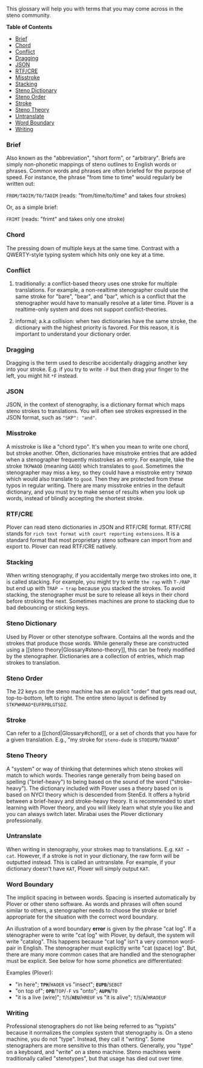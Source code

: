 This glossary will help you with terms that you may come across in the steno community.

**Table of Contents**

- [Brief](#brief)
- [Chord](#chord)
- [Conflict](#conflict)
- [Dragging](#dragging)
- [JSON](#json)
- [RTF/CRE](#rtfcre)
- [Misstroke](#misstroke)
- [Stacking](#stacking)
- [Steno Dictionary](#steno-dictionary)
- [Steno Order](#steno-order)
- [Stroke](#stroke)
- [Steno Theory](#steno-theory)
- [Untranslate](#untranslate)
- [Word Boundary](#word-boundary)
- [Writing](#writing)

### Brief
    
Also known as the "abbreviation", "short form", or "arbitrary".  Briefs
are simply non-phonetic mappings of steno outlines to English words or
phrases. Common words and phrases are often briefed for the purpose of speed.
For instance, the phrase "from time to time" would regularly be written
out:

`FROM/TAOIM/TO/TAOIM` (reads: "from/time/to/time" and takes four strokes)

Or, as a simple brief:

`FRIMT` (reads: "frimt" and takes only one stroke)

### Chord

The pressing down of multiple keys at the same time. Contrast with a QWERTY-style typing system which hits only one key at a time.

### Conflict

1. traditionally: a conflict-based theory uses one stroke for multiple translations. For example, a non-realtime stenographer could use the same stroke for "bare", "bear", and "bar", which is a conflict that the stenographer would have to manually resolve at a later time. Plover is a realtime-only system and does not support conflict-theories.

2. informal; a.k.a collision: when two dictionaries have the same stroke, the dictionary with the highest priority is favored. For this reason, it is important to understand your dictionary order.

### Dragging

Dragging is the term used to describe accidentally dragging another key into your stroke. E.g. if you try to write `-F` but then drag your finger to the left, you might hit `*F` instead.

### JSON

JSON, in the context of stenography, is a dictionary format which maps steno
strokes to translations. You will often see strokes expressed in the JSON format,
such as `"SKP": "and"`.

### Misstroke

A misstroke is like a "chord typo". It's when you mean to write one chord, but stroke another. Often, dictionaries have misstroke entries that are added when a stenographer frequently misstrokes an entry. For example, take the stroke `TKPWAOD` (meaning `GAOD`) which translates to `good`. Sometimes the stenographer may miss a key, so they could have a misstroke entry `TKPAOD` which would also translate to `good`. Then they are protected from these typos in regular writing. There are many misstroke entries in the default dictionary, and you must try to make sense of results when you look up words, instead of blindly accepting the shortest stroke.

### RTF/CRE

Plover can read steno dictionaries in JSON and RTF/CRE format. RTF/CRE stands for
`rich text format with court reporting extensions`. It is a standard format that most
proprietary steno software can import from and export to. Plover can read RTF/CRE
natively.

### Stacking

When writing stenography, if you accidentally merge two strokes into one, it is called stacking. For example, you might try to write `the rap` with `T-/RAP` but end up with `TRAP → trap` because you stacked the strokes. To avoid stacking, the stenographer must be sure to release all keys in their chord before stroking the next. Sometimes machines are prone to stacking due to bad debouncing or sticking keys.

### Steno Dictionary

Used by Plover or other stenotype software. Contains all the words and
the strokes that produce those words. While generally these are
constructed using a [[steno theory|Glossary#steno-theory]], this can be freely modified by the
stenographer. Dictionaries are a collection of entries, which map strokes to translation.

### Steno Order

The 22 keys on the steno machine has an explicit "order" that gets read out,
top-to-bottom, left to right. The entire steno layout is defined by `STKPWHRAO*EUFRPBLGTSDZ`.

### Stroke

Can refer to a [[chord|Glossary#chord]], or a set of chords that you have for a
given translation. E.g., "my stroke for `steno-dude` is `STOEUPB/TKAOUD`"

### Steno Theory

A "system" or way of thinking that determines which steno strokes will
match to which words. Theories range generally from being based on
spelling ("brief-heavy") to being based on the sound of the word ("stroke-heavy").
The dictionary included with Plover uses a theory based on is based on NYCI theory
which is descended from StenEd. It offers a hybrid between a brief-heavy and
stroke-heavy theory. It is recommended to start learning with Plover theory, and
you will likely learn what style you like and you can always switch later. Mirabai
uses the Plover dictionary professionally.

### Untranslate

When writing in stenography, your strokes map to translations. E.g. `KAT → cat`. However, if a stroke is not in your dictionary, the raw form will be outputted instead. This is called an untranslate. For example, if your dictionary doesn't have `KAT`, Plover will simply output `KAT`.

### Word Boundary

The implicit spacing in between words. Spacing is inserted automatically
by Plover or other steno software. As words and phrases will often sound
similar to others, a stenographer needs to choose the stroke or brief
appropriate for the situation with the correct word boundary.

An illustration of a word boundary **error** is given by the phrase "cat log". If
a stenographer were to write "cat log" with Plover, by default, the system will
write "catalog". This happens because "cat log" isn't a very common word-pair
in English. The stenographer must explicitly write "cat (space) log".
But, there are many more common cases that are handled and the
stenographer must be explicit. See below for how some phonetics are differentiated:

Examples (Plover):

* "in here"; **`TPH`**/`HAOER` vs "insect"; **`EUPB`**/`SEBGT`
* "on top of"; **`OPB`**/`TOP`/`-F` vs "onto"; **`AUPN`**/`TO`
* "it is a live (wire)"; `T`/`S`/**`AEU`**/`HREUF` vs "it is alive"; `T`/`S`/**`A`**/`HRAOEUF`

### Writing

Professional stenographers do not like being referred to as "typists" because it normalizes the complex system that stenography is. On a steno machine, you do not "type". Instead, they call it "writing". Some stenographers are more sensitive to this than others. Generally, you "type" on a keyboard, and "write" on a steno machine. Steno machines were traditionally called "stenotypes", but that usage has died out over time.
